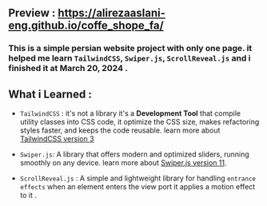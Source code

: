 ## Preview : https://alirezaaslani-eng.github.io/coffe_shope_fa/
### This is a simple persian website project with only one page. it helped me learn `TailwindCSS`, `Swiper.js`, `ScrollReveal.js` and i finished it at **March 20, 2024** . 

## What i Learned : 
- `TailwindCSS` : it's not a library it's a **Development Tool** that compile utility classes into CSS code, it optimize the CSS size, makes refactoring styles faster, and keeps the code reusable. learn more about 
[TailwindCSS version 3](https://v3.tailwindcss.com/)

- `Swiper.js`: A library that offers modern and optimized sliders, running smoothly on any device. learn more about [Swiper.js version 11](https://swiperjs.com/).

- `ScrollReveal.js` : A simple and lightweight library for handling `entrance effects` when an element enters the view port it applies a motion effect to it .
